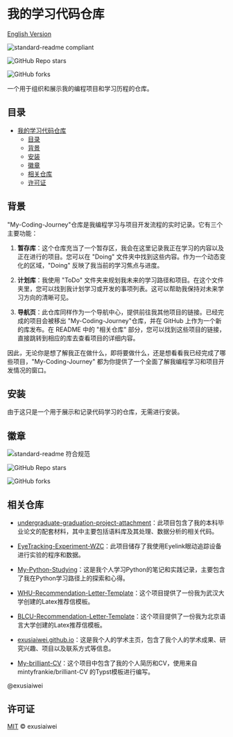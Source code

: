 # 我的学习代码仓库

[English Version](https://github.com/exusiaiwei/My-Coding-Journey/blob/main/readme.md)

![standard-readme compliant](https://img.shields.io/badge/readme%20style-standard-brightgreen.svg?style=flat-square)

![GitHub Repo stars](https://img.shields.io/github/stars/exusiaiwei/My-Coding-Journey)

![GitHub forks](https://img.shields.io/github/forks/exusiaiwei/My-Coding-Journey)

一个用于组织和展示我的编程项目和学习历程的仓库。

## 目录

- [我的学习代码仓库](#我的学习代码仓库)
	- [目录](#目录)
	- [背景](#背景)
	- [安装](#安装)
	- [徽章](#徽章)
	- [相关仓库](#相关仓库)
	- [许可证](#许可证)

## 背景

"My-Coding-Journey"仓库是我编程学习与项目开发流程的实时记录。它有三个主要功能：

1. **暂存库**：这个仓库充当了一个暂存区，我会在这里记录我正在学习的内容以及正在进行的项目。您可以在 "Doing" 文件夹中找到这些内容。作为一个动态变化的区域，"Doing" 反映了我当前的学习焦点与进度。

2. **计划库**：我使用 "ToDo" 文件夹来规划我未来的学习路径和项目。在这个文件夹里，您可以找到我计划学习或开发的事项列表。这可以帮助我保持对未来学习方向的清晰可见。

3. **导航页**：此仓库同样作为一个导航中心，提供前往我其他项目的链接。已经完成的项目会被移出 "My-Coding-Journey"仓库，并在 GitHub 上作为一个新的库发布。在 README 中的 "相关仓库" 部分，您可以找到这些项目的链接，直接跳转到相应的库去查看项目的详细内容。

因此，无论你是想了解我正在做什么，即将要做什么，还是想看看我已经完成了哪些项目，"My-Coding-Journey" 都为你提供了一个全面了解我编程学习和项目开发情况的窗口。

## 安装

由于这只是一个用于展示和记录代码学习的仓库，无需进行安装。

## 徽章

![standard-readme 符合规范](https://img.shields.io/badge/readme%20style-standard-brightgreen.svg?style=flat-square)

![GitHub Repo stars](https://img.shields.io/github/stars/exusiaiwei/My-Coding-Journey)

![GitHub forks](https://img.shields.io/github/forks/exusiaiwei/My-Coding-Journey)

## 相关仓库

- [undergraduate-graduation-project-attachment](https://github.com/exusiaiwei/undergraduate-graduation-project-attachment)：此项目包含了我的本科毕业论文的配套材料，其中主要包括语料库及其处理、数据分析的相关代码。

- [EyeTracking-Experiment-WZC](https://github.com/exusiaiwei/EyeTracking-Experiment-WZC)：此项目储存了我使用Eyelink眼动追踪设备进行实验的程序和数据。

- [My-Python-Studying](https://github.com/exusiaiwei/My_Python_Studying)：这是我个人学习Python的笔记和实践记录，主要包含了我在Python学习路径上的探索和心得。

- [WHU-Recommendation-Letter-Template](https://github.com/exusiaiwei/WHU-Recommendation-Letter-Template)：这个项目提供了一份我为武汉大学创建的Latex推荐信模板。

- [BLCU-Recommendation-Letter-Template](https://github.com/exusiaiwei/BLCU-Recommendation-Letter-Template)：这个项目提供了一份我为北京语言大学创建的Latex推荐信模板。

- [exusiaiwei.github.io](https://github.com/exusiaiwei/exusiaiwei.github.io)：这是我个人的学术主页，包含了我个人的学术成果、研究兴趣、项目以及联系方式等信息。

- [My-brilliant-CV](https://github.com/exusiaiwei/My-brilliant-CV)：这个项目中包含了我的个人简历和CV，使用来自 mintyfrankie/brilliant-CV 的Typst模板进行编写。

@exusiaiwei

## 许可证

[MIT](LICENSE) © exusiaiwei
